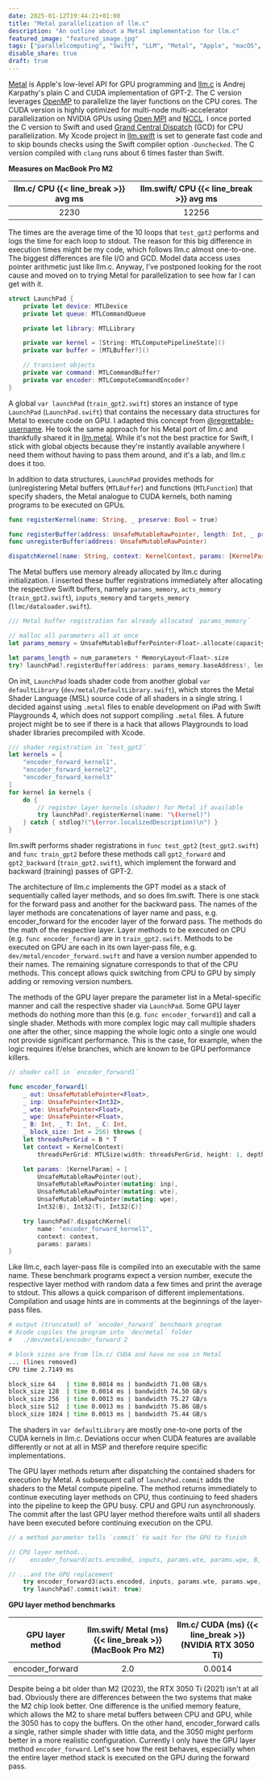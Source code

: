 ```yaml
---
date: 2025-01-12T19:44:21+01:00
title: "Metal parallelization of llm.c"
description: "An outline about a Metal implementation for llm.c"
featured_image: "featured_image.jpg"
tags: ["parallelcomputing", "Swift", "LLM", "Metal", "Apple", "macOS", "iOS"]
disable_share: true
draft: true
---
```




[Metal](https://developer.apple.com/metal/) is Apple's low-level API for GPU programming and [llm.c](https://github.com/karpathy/llm.c) is Andrej Karpathy's plain C and CUDA implementation of GPT-2. The C version leverages [OpenMP](https://www.openmp.org/) to parallelize the layer functions on the CPU cores. The CUDA version is highly optimized for multi-node multi-accelerator parallelization on NVIDIA GPUs using [Open MPI](https://www.open-mpi.org/) and [NCCL](https://developer.nvidia.com/nccl). I once ported the C version to Swift and used [Grand Central Dispatch](https://developer.apple.com/documentation/DISPATCH) (GCD) for CPU parallelization. My Xcode project in [llm.swift](https://github.com/otabuzzman/llm.swift) is set to generate fast code and to skip bounds checks using the Swift compiler option `-Ounchecked`. The C version compiled with `clang` runs about 6 times faster than Swift.

**Measures on MacBook Pro M2**

|llm.c/ CPU {{< line_break >}} avg ms|llm.swift/ CPU {{< line_break >}} avg ms|
|:---:|:---:|
|2230|12256|

The times are the average time of the 10 loops that `test_gpt2` performs and logs the time for each loop to stdout. The reason for this big difference in execution times might be my code, which follows llm.c almost one-to-one. The biggest differences are file I/O and GCD. Model data access uses pointer arithmetic just like llm.c. Anyway, I've postponed looking for the root cause and moved on to trying Metal for parallelization to see how far I can get with it.

  ```swift
  struct LaunchPad {
      private let device: MTLDevice
      private let queue: MTLCommandQueue

      private let library: MTLLibrary

      private var kernel = [String: MTLComputePipelineState]()
      private var buffer = [MTLBuffer?]()

      // transient objects
      private var command: MTLCommandBuffer?
      private var encoder: MTLComputeCommandEncoder?
  }
  ```

A global `var launchPad` (`train_gpt2.swift`) stores an instance of type `LaunchPad` (`LaunchPad.swift`) that contains the necessary data structures for Metal to execute code on GPU. I adapted this concept from [@regrettable-username](https://github.com/regrettable-username). He took the same approach for his Metal port of llm.c and thankfully shared it in [llm.metal](https://github.com/regrettable-username/llm.metal). While it's not the best practice for Swift, I stick with global objects because they're instantly available anywhere I need them without having to pass them around, and it's a lab, and llm.c does it too.

In addition to data structures, `LaunchPad` provides methods for (un)registering Metal buffers (`MTLBuffer`) and functions (`MTLFunction`) that specify shaders, the Metal analogue to CUDA kernels, both naming programs to be executed on GPUs.

  ```swift
  func registerKernel(name: String, _ preserve: Bool = true)

  func registerBuffer(address: UnsafeMutableRawPointer, length: Int, _ preserve: Bool = true)
  func unregisterBuffer(address: UnsafeMutableRawPointer)

  dispatchKernel(name: String, context: KernelContext, params: [KernelParam])
  ```

The Metal buffers use memory already allocated by llm.c during initialization. I inserted these buffer registrations immediately after allocating the respective Swift buffers, namely `params_memory`, `acts_memory` (`train_gpt2.swift`), `inputs_memory` and `targets_memory` (`llmc/dataloader.swift`).

  ```swift
  /// Metal buffer registration for already allocated `params_memory´

  // malloc all parameters all at once
  let params_memory = UnsafeMutableBufferPointer<Float>.allocate(capacity: num_parameters)

  let params_length = num_parameters * MemoryLayout<Float>.size
  try? launchPad?.registerBuffer(address: params_memory.baseAddress!, length: params_length)
  ```

On init, `LaunchPad` loads shader code from another global `var defaultLibrary` (`dev/metal/DefaultLibrary.swift`), which stores the Metal Shader Language (MSL) source code of all shaders in a single string. I decided against using `.metal` files to enable development on iPad with Swift Playgrounds 4, which does not support compiling `.metal` files. A future project might be to see if there is a hack that allows Playgrounds to load shader libraries precompiled with Xcode.

  ```swift
  /// shader registration in `test_gpt2´
  let kernels = [
      "encoder_forward_kernel1",
      "encoder_forward_kernel2",
      "encoder_forward_kernel3"
  ]
  for kernel in kernels {
      do {
          // register layer kernels (shader) for Metal if available
          try launchPad?.registerKernel(name: "\(kernel)")
      } catch { stdlog?("\(error.localizedDescription)\n") }
  }

  ```

llm.swift performs shader registrations in `func test_gpt2` (`test_gpt2.swift`) and `func train_gpt2` before these methods call `gpt2_forward` and `gpt2_backward` (`train_gpt2.swift`), which implement the forward and backward (training) passes of GPT-2.

The architecture of llm.c implements the GPT model as a stack of sequentially called layer methods, and so does llm.swift. There is one stack for the forward pass and another for the backward pass. The names of the layer methods are concatenations of layer name and pass, e.g. encoder_forward for the encoder layer of the forward pass. The methods do the math of the respective layer. Layer methods to be executed on CPU (e.g. `func encoder_forward`) are in `train_gpt2.swift`. Methods to be executed on GPU are each in its own layer-pass file, e.g. `dev/metal/encoder_forward.swift` and have a version number appended to their names. The remaining signature corresponds to that of the CPU methods. This concept allows quick switching from CPU to GPU by simply adding or removing version numbers.

The methods of the GPU layer prepare the parameter list in a Metal-specific manner and call the respective shader via `LaunchPad`. Some GPU layer methods do nothing more than this (e.g. `func encoder_forward1`) and call a single shader. Methods with more complex logic may call multiple shaders one after the other, since mapping the whole logic onto a single one would not provide significant performance. This is the case, for example, when the logic requires if/else branches, which are known to be GPU performance killers.

  ```swift
  // shader call in `encoder_forward1´

  func encoder_forward1(
      _ out: UnsafeMutablePointer<Float>,
      _ inp: UnsafePointer<Int32>,
      _ wte: UnsafePointer<Float>,
      _ wpe: UnsafePointer<Float>,
      _ B: Int, _ T: Int, _ C: Int,
      _ block_size: Int = 256) throws {
      let threadsPerGrid = B * T
      let context = KernelContext(
          threadsPerGrid: MTLSize(width: threadsPerGrid, height: 1, depth: 1))
  
      let params: [KernelParam] = [
          UnsafeMutableRawPointer(out),
          UnsafeMutableRawPointer(mutating: inp),
          UnsafeMutableRawPointer(mutating: wte),
          UnsafeMutableRawPointer(mutating: wpe),
          Int32(B), Int32(T), Int32(C)]
  
      try launchPad?.dispatchKernel(
          name: "encoder_forward_kernel1",
          context: context,
          params: params)
  }
  ```

Like llm.c, each layer-pass file is compiled into an executable with the same name. These benchmark programs expect a version number, execute the respective layer method with random data a few times and print the average to stdout. This allows a quick comparison of different implementations. Compilation and usage hints are in comments at the beginnings of the layer-pass files.

  ```bash
  # output (truncated) of `encoder_forward´ benchmark program
  # Xcode copiles the program into `dev/metal´ folder
  #   ./dev/metal/encoder_forward 2
  
  # block sizes are from llm.c/ CUDA and have no use in Metal
  ... (lines removed)
  CPU time 2.7149 ms

  block_size 64   | time 0.0014 ms | bandwidth 71.00 GB/s
  block_size 128  | time 0.0014 ms | bandwidth 74.50 GB/s
  block_size 256  | time 0.0013 ms | bandwidth 75.27 GB/s
  block_size 512  | time 0.0013 ms | bandwidth 75.86 GB/s
  block_size 1024 | time 0.0013 ms | bandwidth 75.44 GB/s
  ```

The shaders in `var defaultLibrary` are mostly one-to-one ports of the CUDA kernels in llm.c. Deviations occur when CUDA features are available differently or not at all in MSP and therefore require specific implementations.

The GPU layer methods return after dispatching the contained shaders for execution by Metal. A subsequent call of `launchPad.commit` adds the shaders to the Metal compute pipeline. The method returns immediately to continue executing layer methods on CPU, thus continuing to feed shaders into the pipeline to keep the GPU busy. CPU and GPU run asynchronously. The commit after the last GPU layer method therefore waits until all shaders have been executed before continuing execution on the CPU.

  ```swift
  // a method parameter tells `commit´ to wait for the GPU to finish
  
  // CPU layer method...
  //    encoder_forward(acts.encoded, inputs, params.wte, params.wpe, B, T, C)
  
  // ...and the GPU replacement
      try encoder_forward3(acts.encoded, inputs, params.wte, params.wpe, B, T, C)
      try launchPad?.commit(wait: true)
  ```

**GPU layer method benchmarks**

|GPU layer method|llm.swift/ Metal (ms) {{< line_break >}} (MacBook Pro M2)|llm.c/ CUDA (ms) {{< line_break >}} (NVIDIA RTX 3050 Ti)|
|:---:|:---:|:---:|
|encoder_forward|2.0|0.0014|

Despite being a bit older than M2 (2023), the RTX 3050 Ti (2021) isn't at all bad. Obviously there are differences between the two systems that make the M2 chip look better. One difference is the unified memory feature, which allows the M2 to share metal buffers between CPU and GPU, while the 3050 has to copy the buffers. On the other hand, encoder_forward calls a single, rather simple shader with little data, and the 3050 might perform better in a more realistic configuration. Currently I only have the GPU layer method `encoder_forward`. Let's see how the rest behaves, especially when the entire layer method stack is executed on the GPU during the forward pass.
